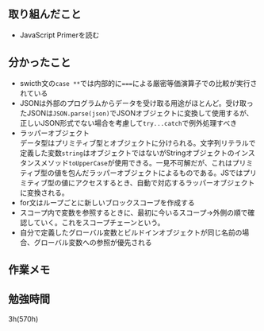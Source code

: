 ## 取り組んだこと
- JavaScript Primerを読む

## 分かったこと
- swicth文の`case **`では内部的に`===`による厳密等価演算子での比較が実行されている
- JSONは外部のプログラムからデータを受け取る用途がほとんど。受け取ったJSONは`JSON.parse(json)`でJSONオブジェクトに変換して使用するが、正しいJSON形式でない場合を考慮して`try...catch`で例外処理すべき
- ラッパーオブジェクト<br>データ型はプリミティブ型とオブジェクトに分けられる。文字列リテラルで定義した変数`string`はオブジェクトではないがStringオブジェクトのインスタンスメソッド`toUpperCase`が使用できる。一見不可解だが、これはプリミティブ型の値を包んだラッパーオブジェクトによるものである。JSではプリミティブ型の値にアクセスするとき、自動で対応するラッパーオブジェクトに変換される。
- for文はループごとに新しいブロックスコープを作成する
- スコープ内で変数を参照するときに、最初に今いるスコープ→外側の順で確認していく。これをスコープチェーンという。
- 自分で定義したグローバル変数とビルドインオブジェクトが同じ名前の場合、グローバル変数への参照が優先される

## 作業メモ

## 勉強時間
3h(570h)